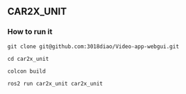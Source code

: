 ## CAR2X_UNIT

### How to run it

`git clone git@github.com:3018diao/Video-app-webgui.git`

`cd car2x_unit`

`colcon build`

`ros2 run car2x_unit car2x_unit`
